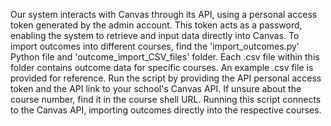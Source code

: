 Our system interacts with Canvas through its API, using a personal access token generated by the admin account. This token acts as a password, enabling the system to retrieve and input data directly into Canvas. To import outcomes into different courses, find the 'import_outcomes.py' Python file and 'outcome_import_CSV_files' folder. Each .csv file within this folder contains outcome data for specific courses. An example .csv file is provided for reference. Run the script by providing the API personal access token and the API link to your school's Canvas API. If unsure about the course number, find it in the course shell URL. Running this script connects to the Canvas API, importing outcomes directly into the respective courses.

